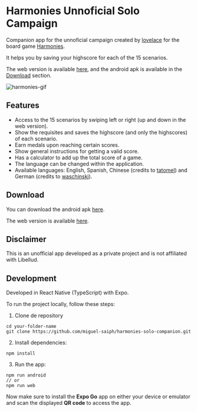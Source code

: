 # Harmonies Unnoficial Solo Campaign

Companion app for the unnoficial campaign created by [lovelace](https://boardgamegeek.com/filepage/278347/melodies-solo-scenarios) for the board game [Harmonies](https://www.libellud.com/en/our-games/harmonies/). 

It helps you by saving your highscore for each of the 15 scenarios.

The web version is available [here](https://miguel-saiph.github.io/harmonies-solo-companion/), and the android apk is available in the [Download](#download) section.

![harmonies-gif](https://github.com/user-attachments/assets/0871c359-0b28-4dd8-b1ac-bdc07ca1f723)

## Features

* Access to the 15 scenarios by swiping left or right (up and down in the web version).
* Show the requisites and saves the highscore (and only the highscores) of each scenario.
* Earn medals upon reaching certain scores.
* Show general instructions for getting a valid score.
* Has a calculator to add up the total score of a game.
* The language can be changed within the application.
* Available languages: English, Spanish, Chinese (credits to [tatomel](https://boardgamegeek.com/user/tatomel)) and German (credits to [waschinski](https://github.com/waschinski)).

## Download

You can download the android apk [here](https://github.com/miguel-saiph/harmonies-solo-companion/releases/tag/v.1.0.0).

The web version is available [here](https://miguel-saiph.github.io/harmonies-solo-companion/).

## Disclaimer

This is an unofficial app developed as a private project and is not affiliated with Libellud.

## Development

Developed in React Native (TypeScript) with Expo.

To run the project locally, follow these steps:

1. Clone de repository

```
cd your-folder-name
git clone https://github.com/miguel-saiph/harmonies-solo-companion.git
```

2. Install dependencies:
```
npm install
```

3. Run the app:
```
npm run android
// or
npm run web
```
Now make sure to install the **Expo Go** app on either your device or emulator and scan the displayed **QR code** to access the app.

